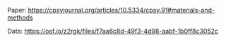 
Paper: https://cpsyjournal.org/articles/10.5334/cpsy.91#materials-and-methods

Data: https://osf.io/z2rgk/files/f7aa6c8d-49f3-4d98-aabf-1b0ff8c3052c